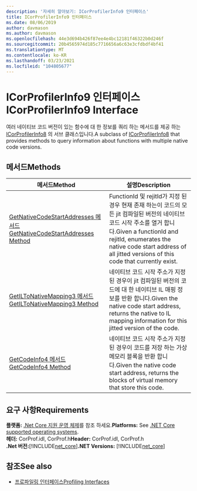 ```yaml
---
description: '자세히 알아보기: ICorProfilerInfo9 인터페이스'
title: ICorProfilerInfo9 인터페이스
ms.date: 08/06/2019
author: davmason
ms.author: davmason
ms.openlocfilehash: 44e3d694b426f87ee4e4bc12181f46322b0d246f
ms.sourcegitcommit: 20b4565974d185c7716656a6c63e3cfdbdf4bf41
ms.translationtype: MT
ms.contentlocale: ko-KR
ms.lasthandoff: 03/23/2021
ms.locfileid: "104805677"
---
```

# <a name="icorprofilerinfo9-interface"></a><span data-ttu-id="fe129-103">ICorProfilerInfo9 인터페이스</span><span class="sxs-lookup"><span data-stu-id="fe129-103">ICorProfilerInfo9 Interface</span></span>

<span data-ttu-id="fe129-104">여러 네이티브 코드 버전이 있는 함수에 대 한 정보를 쿼리 하는 메서드를 제공 하는 [ICorProfilerInfo8](icorprofilerinfo8-interface.md) 의 서브 클래스입니다.</span><span class="sxs-lookup"><span data-stu-id="fe129-104">A subclass of [ICorProfilerInfo8](icorprofilerinfo8-interface.md) that provides methods to query information about functions with multiple native code versions.</span></span>  

## <a name="methods"></a><span data-ttu-id="fe129-105">메서드</span><span class="sxs-lookup"><span data-stu-id="fe129-105">Methods</span></span>  

| <span data-ttu-id="fe129-106">메서드</span><span class="sxs-lookup"><span data-stu-id="fe129-106">Method</span></span>|<span data-ttu-id="fe129-107">설명</span><span class="sxs-lookup"><span data-stu-id="fe129-107">Description</span></span>|  
| ------------|-----------------|  
|[<span data-ttu-id="fe129-108">GetNativeCodeStartAddresses 메서드</span><span class="sxs-lookup"><span data-stu-id="fe129-108">GetNativeCodeStartAddresses Method</span></span>](icorprofilerinfo9-getnativecodestartaddresses-method.md)| <span data-ttu-id="fe129-109">FunctionId 및 rejitId가 지정 된 경우 현재 존재 하는이 코드의 모든 jit 컴파일된 버전의 네이티브 코드 시작 주소를 열거 합니다.</span><span class="sxs-lookup"><span data-stu-id="fe129-109">Given a functionId and rejitId, enumerates the native code start address of all jitted versions of this code that currently exist.</span></span> |
|[<span data-ttu-id="fe129-110">GetILToNativeMapping3 메서드</span><span class="sxs-lookup"><span data-stu-id="fe129-110">GetILToNativeMapping3 Method</span></span>](icorprofilerinfo9-getiltonativemapping3-method.md)| <span data-ttu-id="fe129-111">네이티브 코드 시작 주소가 지정 된 경우이 jit 컴파일된 버전의 코드에 대 한 네이티브 IL 매핑 정보를 반환 합니다.</span><span class="sxs-lookup"><span data-stu-id="fe129-111">Given the native code start address, returns the native to IL mapping information for this jitted version of the code.</span></span> |
|[<span data-ttu-id="fe129-112">GetCodeInfo4 메서드</span><span class="sxs-lookup"><span data-stu-id="fe129-112">GetCodeInfo4 Method</span></span>](icorprofilerinfo9-getcodeinfo4-method.md)| <span data-ttu-id="fe129-113">네이티브 코드 시작 주소가 지정 된 경우이 코드를 저장 하는 가상 메모리 블록을 반환 합니다.</span><span class="sxs-lookup"><span data-stu-id="fe129-113">Given the native code start address, returns the blocks of virtual memory that store this code.</span></span> |

## <a name="requirements"></a><span data-ttu-id="fe129-114">요구 사항</span><span class="sxs-lookup"><span data-stu-id="fe129-114">Requirements</span></span>  

<span data-ttu-id="fe129-115">**플랫폼:** [.Net Core 지원 운영 체제](../../../core/install/windows.md?pivots=os-windows)를 참조 하세요.</span><span class="sxs-lookup"><span data-stu-id="fe129-115">**Platforms:** See [.NET Core supported operating systems](../../../core/install/windows.md?pivots=os-windows).</span></span>  
<span data-ttu-id="fe129-116">**헤더:** CorProf.idl, CorProf.h</span><span class="sxs-lookup"><span data-stu-id="fe129-116">**Header:** CorProf.idl, CorProf.h</span></span>  
<span data-ttu-id="fe129-117">**.Net 버전:**[!INCLUDE[net_core](../../../../includes/net-core-21-md.md)]</span><span class="sxs-lookup"><span data-stu-id="fe129-117">**.NET Versions:** [!INCLUDE[net_core](../../../../includes/net-core-21-md.md)]</span></span>  

## <a name="see-also"></a><span data-ttu-id="fe129-118">참조</span><span class="sxs-lookup"><span data-stu-id="fe129-118">See also</span></span>

- [<span data-ttu-id="fe129-119">프로파일링 인터페이스</span><span class="sxs-lookup"><span data-stu-id="fe129-119">Profiling Interfaces</span></span>](profiling-interfaces.md)

